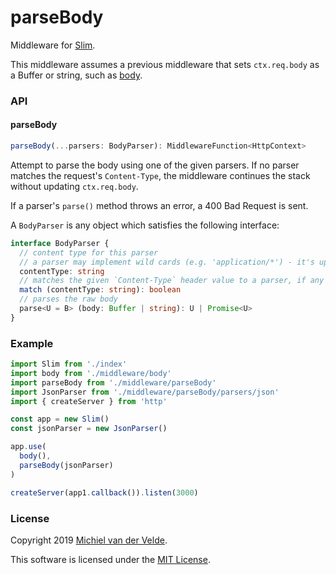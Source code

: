 # parseBody

Middleware for [Slim](https://github.com/Art-of-Coding/slim).

This middleware assumes a previous middleware that sets `ctx.req.body` as a Buffer
or string, such as [body](../body/README.md).

### API

#### parseBody

```ts
parseBody(...parsers: BodyParser): MiddlewareFunction<HttpContext>
```

Attempt to parse the body using one of the given parsers. If no parser matches
the request's `Content-Type`, the middleware continues the stack without updating
`ctx.req.body`.

If a parser's `parse()` method throws an error, a 400 Bad Request is sent.

A `BodyParser` is any object which satisfies the following interface:

```ts
interface BodyParser {
  // content type for this parser
  // a parser may implement wild cards (e.g. 'application/*') - it's up to you!
  contentType: string
  // matches the given `Content-Type` header value to a parser, if any
  match (contentType: string): boolean
  // parses the raw body
  parse<U = B> (body: Buffer | string): U | Promise<U>
}
```

### Example

```ts
import Slim from './index'
import body from './middleware/body'
import parseBody from './middleware/parseBody'
import JsonParser from './middleware/parseBody/parsers/json'
import { createServer } from 'http'

const app = new Slim()
const jsonParser = new JsonParser()

app.use(
  body(),
  parseBody(jsonParser)
)

createServer(app1.callback()).listen(3000)
```

### License

Copyright 2019 [Michiel van der Velde](http://www.michielvdvelde.nl).

This software is licensed under the [MIT License](LICENSE).
